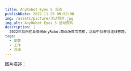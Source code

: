 ```yaml
---
title: AnyRobot Eyes 5 活动
publishDate: 2022-11-25 09:52:00
img: /assets/picture/活动照片.jpg
img_alt: AnyRobot Eyes 5 活动照片
description: |
  2022年我所在业务线AnyRobot商业版首次亮相，活动中我参与连线答题。
tags:
  - 爱数
  - 工作
  - 活动
---
```


图片描述：